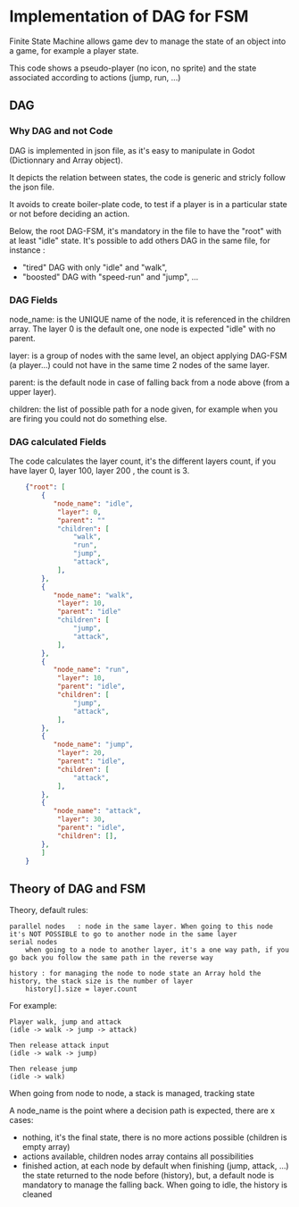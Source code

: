 # Implementation of DAG for FSM

Finite State Machine allows game dev to manage the state of an object into a game, for example a player state.

This code shows a pseudo-player (no icon, no sprite) and the state associated according to actions (jump, run, ...)

## DAG

### Why DAG and not Code
DAG is implemented in json file, as it's easy to manipulate in Godot (Dictionnary and Array object).

It depicts the relation between states, the code is generic and stricly follow the json file.

It avoids to create boiler-plate code, to test if a player is in a particular state or not before deciding an action.

Below, the root DAG-FSM, it's mandatory in the file to have the "root" with at least "idle" state. 
It's possible to add others DAG in the same file, for instance :
- "tired" DAG with only "idle" and "walk", 
- "boosted" DAG with "speed-run" and "jump", 
...

### DAG Fields

node_name: is the UNIQUE name of the node, it is referenced in the children array. The layer 0 is the default one, one node is expected "idle" with no parent.

layer: is a group of nodes with the same level, an object applying DAG-FSM (a player...) could not have in the same time 2 nodes of the same layer.

parent: is the default node in case of falling back from a node above (from a upper layer).

children: the list of possible path for a node given, for example when you are firing you could not do something else.

### DAG calculated Fields

The code calculates the layer count, it's the different layers count, if you have layer 0, layer 100, layer 200 , the count is 3.


````json
    {"root": [
        {
           "node_name": "idle",
            "layer": 0,
            "parent": ""
            "children": [
                "walk",
                "run",
                "jump",
                "attack",
            ],
        },
        {
           "node_name": "walk",
            "layer": 10,
            "parent": "idle"
            "children": [
                "jump",
                "attack",
            ],
        },
        {
           "node_name": "run",
            "layer": 10,
            "parent": "idle",
            "children": [
                "jump",
                "attack",
            ],
        },
        {
           "node_name": "jump",
            "layer": 20,
            "parent": "idle",
            "children": [
                "attack",
            ],
        },
        {
           "node_name": "attack",
            "layer": 30,
            "parent": "idle",
            "children": [],
        },
        ]
    }
````

## Theory of DAG and FSM

Theory, default rules:

    parallel nodes   : node in the same layer. When going to this node it's NOT POSSIBLE to go to another node in the same layer
    serial nodes     
        when going to a node to another layer, it's a one way path, if you go back you follow the same path in the reverse way

    history : for managing the node to node state an Array hold the history, the stack size is the number of layer
        history[].size = layer.count


For example:

    Player walk, jump and attack
    (idle -> walk -> jump -> attack)

    Then release attack input
    (idle -> walk -> jump)

    Then release jump
    (idle -> walk)

When going from node to node, a stack is managed, tracking state

A node_name is the point where a decision path is expected, there are x cases:

- nothing, it's the final state, there is no more actions possible (children is empty array)
- actions available, children nodes array contains all possibilities
- finished action, at each node by default when finishing (jump, attack, ...) the state returned to the node before (history), but, a default node is mandatory to manage the falling back. When going to idle, the history is cleaned


